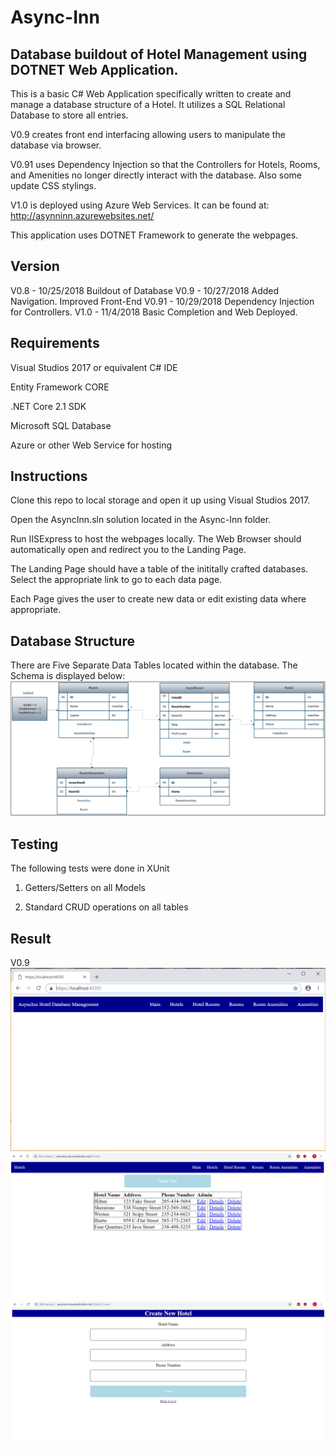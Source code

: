 # Async-Inn

## Database buildout of Hotel Management using DOTNET Web Application.

This is a basic C# Web Application specifically written to create and manage a database structure of a Hotel.
It utilizes a SQL Relational Database to store all entries. 

V0.9 creates front end interfacing allowing users to manipulate the database via browser. 

V0.91 uses Dependency Injection so that the Controllers for Hotels, Rooms, and Amenities no longer directly interact with the database. Also some update CSS stylings.

V1.0 is deployed using Azure Web Services. It can be found at: http://asynninn.azurewebsites.net/


This application uses DOTNET Framework to generate the webpages.

## Version

V0.8 - 10/25/2018 Buildout of Database
V0.9 - 10/27/2018 Added Navigation. Improved Front-End
V0.91 - 10/29/2018 Dependency Injection for Controllers.
V1.0 - 11/4/2018 Basic Completion and Web Deployed.

## Requirements

Visual Studios 2017 or equivalent C# IDE

Entity Framework CORE

.NET Core 2.1 SDK

Microsoft SQL Database

Azure or other Web Service for hosting

## Instructions

Clone this repo to local storage and open it up using Visual Studios 2017.

Open the AsyncInn.sln solution located in the Async-Inn folder.

Run IISExpress to host the webpages locally. The Web Browser should automatically open and redirect you to the Landing Page.

The Landing Page should have a table of the inititally crafted databases. Select the appropriate link to go to each data page.

Each Page gives the user to create new data or edit existing data where appropriate.


## Database Structure

There are Five Separate Data Tables located within the database. The Schema is displayed below:
![Console](Schema.PNG?raw=true "Output")


## Testing

The following tests were done in XUnit

1. Getters/Setters on all Models

2. Standard CRUD operations on all tables

## Result

V0.9
![Console](Capture.PNG?raw=true "Output")
![Console](Capture2.PNG?raw=true "Output")
![Console](Capture3.PNG?raw=true "Output")